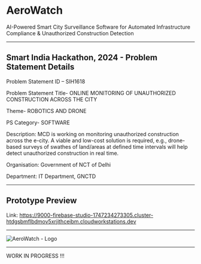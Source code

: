 # AeroWatch

AI-Powered Smart City Surveillance Software for Automated Infrastructure Compliance & Unauthorized Construction Detection

---

## Smart India Hackathon, 2024 - Problem Statement Details

Problem Statement ID – SIH1618

Problem Statement Title- ONLINE MONITORING OF UNAUTHORIZED CONSTRUCTION ACROSS THE CITY

Theme- ROBOTICS AND DRONE

PS Category- SOFTWARE

Description: MCD is working on monitoring unauthorized construction across the e-city. A viable and low-cost solution is required, e.g., drone-based surveys of swathes of land/areas at defined time intervals will help detect unauthorized construction in real time.

Organisation: Government of NCT of Delhi

Department: IT Department, GNCTD

---

## Prototype Preview

Link: https://9000-firebase-studio-1747234273305.cluster-htdgsbmflbdmov5xrjithceibm.cloudworkstations.dev

---

![AeroWatch - Logo](https://github.com/user-attachments/assets/2e36228f-0738-488a-b935-bbf08c45084d)

---

WORK IN PROGRESS !!!
